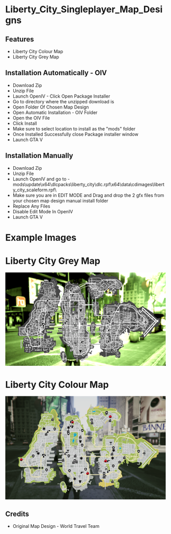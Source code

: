 # Liberty_City_Singleplayer_Map_Designs

## Features
* Liberty City Colour Map
* Liberty City Grey Map

## Installation Automatically - OIV

- Download Zip
- Unzip File
- Launch OpenIV - Click Open Package Installer
- Go to directory where the unzipped download is
- Open Folder Of Chosen Map Design
- Open Automatic Installation - OIV Folder
- Open the OIV File
- Click Install
- Make sure to select location to install as the "mods" folder
- Once Installed Successfully close Package installer window
- Launch GTA V

## Installation Manually 

- Download Zip
- Unzip File
- Launch OpenIV and go to - mods\update\x64\dlcpacks\liberty_city\dlc.rpf\x64\data\cdimages\liberty_city_scaleform.rpf\
- Make sure you are in EDIT MODE and Drag and drop the 2 gfx files from your chosen map design manual install folder 
- Replace Any Files
- Disable Edit Mode In OpenIV 
- Launch GTA V

# Example Images
# Liberty City Grey Map
![Liberty City Grey Map](Example/Singleplayer_Grey.png)

# Liberty City Colour Map
![Liberty City Colour Map](Example/Singleplayer_Color.png)

## Credits
- Original Map Design - World Travel Team 
